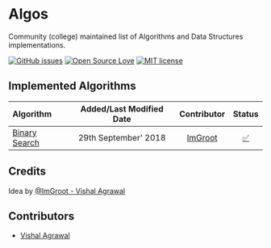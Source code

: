 # Algos

Community (college) maintained list of Algorithms and Data Structures implementations.

[![GitHub issues](https://img.shields.io/github/issues/iiitv/algos.svg)](https://github.com/RCubedClub/algos/issues)
[![Open Source Love](https://badges.frapsoft.com/os/v3/open-source.svg?v=102)](https://github.com/RCubedClub/algos)
[![MIT license](http://img.shields.io/badge/license-MIT-brightgreen.svg)](http://opensource.org/licenses/MIT)

## Implemented Algorithms


| Algorithm | Added/Last Modified Date | Contributor | Status |
|:--------------|:----------------:|:----------------:|:----------------:|
| [Binary Search](https://www.geeksforgeeks.org/binary-search/)| 29th September' 2018 |   [ImGroot](https://github.com/vishuvish)    |   [:white_check_mark:](https://github.com/RCubedClub/algos/blob/master/binary_search.py)  |


## Credits

Idea by [@ImGroot - Vishal Agrawal](https://github.com/vishuvish)


## Contributors

* [Vishal Agrawal](https://github.com/vishuvish)
